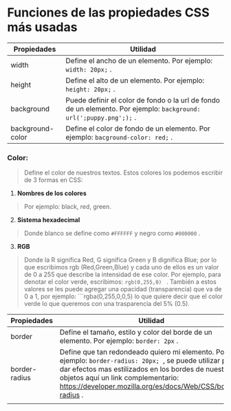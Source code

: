 # Funciones de las propiedades CSS más usadas
| Propiedades      | Utilidad                                                                                                               |
| ---------------- | ---------------------------------------------------------------------------------------------------------------------- |
| width            | Define el ancho de un elemento. Por ejemplo: ```width: 20px;``` .                                                      |
| height           | Define el alto de un elemento. Por ejemplo: ```height: 20px;``` .                                                      |
| background       | Puede definir el color de fondo o la url de fondo de un elemento. Por ejemplo: ```background: url(';puppy.png';);``` . |
| background-color | Define el color de fondo de un elemento. Por ejemplo: ```bacground-color: red;``` .                                    |
 
 ### Color: 
 > Define el color de nuestros textos. Estos colores los podemos escribir de 3 formas en CSS: 
 
1.  **Nombres de los colores**
> Por ejemplo: black, red, green.

2. **Sistema hexadecimal** 
> Donde blanco se define como ```#FFFFFF``` y negro como ```#000000``` . 

3. **RGB** 
> Donde la R significa Red, G significa Green y B dignifica Blue; por lo que escribimos  rgb (Red,Green,Blue) y cada uno de ellos es un valor de 0 a 255 que describe la intensidad de ese color. Por ejemplo, para denotar el color verde, escribimos: ```rgb(0,255,0) ``` . También a estos valores se les puede agregar una opacidad (transparencia) que va de 0 a 1, por ejemplo: ```rgba(0,255,0,0,5) lo que quiere decir que el color verde lo que queremos con una trasparencia del 5% (0.5).

| Propiedades   | Utilidad                                                                                                                                                                                                                                                                |
| ------------- | ----------------------------------------------------------------------------------------------------------------------------------------------------------------------------------------------------------------------------------------------------------------------- |
| border        | Define el tamaño, estilo y color del borde de un elemento. Por ejemplo: ```border: 2px``` .                                                                                                                                                                             |
| border-radius | Define que tan redondeado quiero mi elemento. Por ejemplo: ```border-radius: 20px; ```, se puede utilizar para dar efectos mas estilizados en los bordes de nuestros objetos aquí un link complementario: https://developer.mozilla.org/es/docs/Web/CSS/border-radius . |
|               |                                                                                                                                                                                                                                                                         |
	